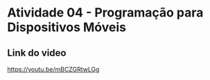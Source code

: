 # Atividade 04 - Programação para Dispositivos Móveis

## Link do video
https://youtu.be/mBCZGRtwLGg
